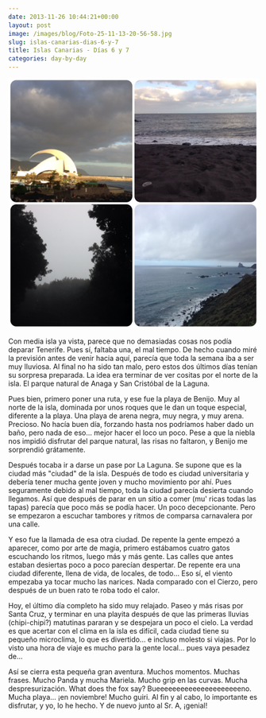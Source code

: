 ```yaml
---
date: 2013-11-26 10:44:21+00:00
layout: post
image: /images/blog/Foto-25-11-13-20-56-58.jpg
slug: islas-canarias-dias-6-y-7
title: Islas Canarias - Días 6 y 7
categories: day-by-day
---
```


[![Anaga, Benijo y Santa Cruz](/images/blog/Foto-25-11-13-20-56-58.jpg)](/images/blog/Foto-25-11-13-20-56-58.jpg)

Con media isla ya vista, parece que no demasiadas cosas nos podía deparar Tenerife. Pues sí, faltaba una, el mal tiempo. De hecho cuando miré la previsión antes de venir hacia aquí, parecía que toda la semana iba a ser muy lluviosa. Al final no ha sido tan malo, pero estos dos últimos días tenían su sorpresa preparada. La idea era terminar de ver cositas por el norte de la isla. El parque natural de Anaga y San Cristóbal de la Laguna.

Pues bien, primero poner una ruta, y ese fue la playa de Benijo. Muy al norte de la isla, dominada por unos roques que le dan un toque especial, diferente a la playa. Una playa de arena negra, muy negra, y muy arena. Precioso. No hacía buen día, forzando hasta nos podríamos haber dado un baño, pero nada de eso... mejor hacer el loco un poco. Pese a que la niebla nos impidió disfrutar del parque natural, las risas no faltaron, y Benijo me sorprendió grátamente.

Después tocaba ir a darse un pase por La Laguna. Se supone que es la ciudad más "ciudad" de la isla. Después de todo es ciudad universitaria y debería tener mucha gente joven y mucho movimiento por ahí. Pues seguramente debido al mal tiempo, toda la ciudad parecía desierta cuando llegamos. Así que después de parar en un sitio a comer (mu' ricas todas las tapas) parecía que poco más se podía hacer. Un poco decepcionante. Pero se empezaron a escuchar tambores y ritmos de comparsa carnavalera por una calle.

Y eso fue la llamada de esa otra ciudad. De repente la gente empezó a aparecer, como por arte de magia, primero estábamos cuatro gatos escuchando los ritmos, luego más y más gente. Las calles que antes estaban desiertas poco a poco parecían despertar. De repente era una ciudad diferente, llena de vida, de locales, de todo... Eso sí, el viento empezaba ya tocar mucho las narices. Nada comparado con el Cierzo, pero después de un buen rato te roba todo el calor.

Hoy, el último día completo ha sido muy relajado. Paseo y más risas por Santa Cruz, y terminar en una playita después de que las primeras lluvias (chipi-chipi?) matutinas pararan y se despejara un poco el cielo. La verdad es que acertar con el clima en la isla es difícil, cada ciudad tiene su pequeño microclima, lo que es divertido... e incluso molesto si viajas. Por lo visto una hora de viaje es mucho para la gente local... pues vaya pesadez de...

Así se cierra esta pequeña gran aventura. Muchos momentos. Muchas frases. Mucho Panda y mucha Mariela. Mucho grip en las curvas. Mucha despresurización. What does the fox say? Bueeeeeeeeeeeeeeeeeeeeeno. Mucha playa... ¡en noviembre! Mucho guiri. Al fin y al cabo, lo importante es disfrutar, y yo, lo he hecho. Y de nuevo junto al Sr. A, ¡genial!

